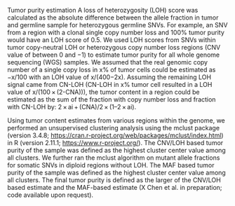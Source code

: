 Tumor purity estimation
A loss of heterozygosity (LOH) score was calculated as the absolute difference between the allele fraction in tumor and germline sample for heterozygous germline SNVs. For example, an SNV from a region with a clonal single copy number loss and 100% tumor purity would have an LOH score of 0.5. We used LOH scores from SNVs within tumor copy-neutral LOH or heterozygous copy number loss regions (CNV value of between 0 and −1) to estimate tumor purity for all whole genome sequencing (WGS) samples. We assumed that the real genomic copy number of a single copy loss in x% of tumor cells could be estimated as −x/100 with an LOH value of x/(400−2x). Assuming the remaining LOH signal came from CN-LOH (CN-LOH in x% tumor cell resulted in a LOH value of x/(100 × (2-CNA))), the tumor content in a region could be estimated as the sum of the fraction with copy number loss and fraction with CN-LOH by: 2 × ai + (CNA)/2 × (1–2 × ai).

Using tumor content estimates from various regions within the genome, we performed an unsupervised clustering analysis using the mclust package (version 3.4.8; https://cran.r-project.org/web/packages/mclust/index.html) in R (version 2.11.1; https://www.r-project.org/). The CNV/LOH based tumor purity of the sample was defined as the highest cluster center value among all clusters. We further ran the mclust algorithm on mutant allele fractions for somatic SNVs in diploid regions without LOH. The MAF based tumor purity of the sample was defined as the highest cluster center value among all clusters. The final tumor purity is defined as the larger of the CNV/LOH based estimate and the MAF-based estimate (X Chen et al. in preparation; code available upon request).
